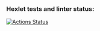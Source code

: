 ### Hexlet tests and linter status:
[![Actions Status](https://github.com/hitriylis/frontend-project-46/workflows/hexlet-check/badge.svg)](https://github.com/hitriylis/frontend-project-46/actions)